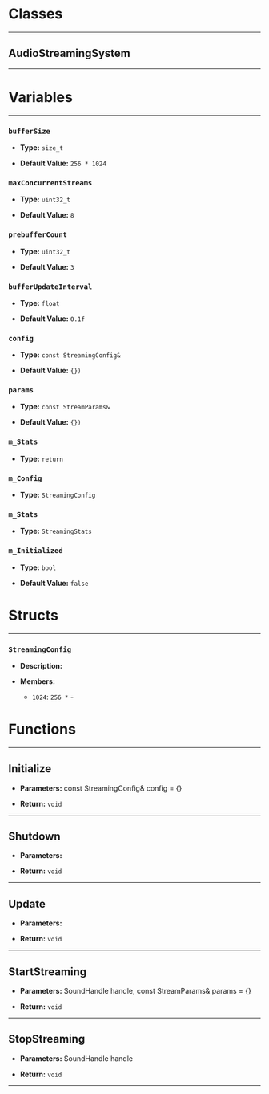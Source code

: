 # Classes
---

## AudioStreamingSystem
---




# Variables
---

### `bufferSize`

- **Type:** `size_t`

- **Default Value:** `256 * 1024`



### `maxConcurrentStreams`

- **Type:** `uint32_t`

- **Default Value:** `8`



### `prebufferCount`

- **Type:** `uint32_t`

- **Default Value:** `3`



### `bufferUpdateInterval`

- **Type:** `float`

- **Default Value:** `0.1f`



### `config`

- **Type:** `const StreamingConfig&`

- **Default Value:** `{})`



### `params`

- **Type:** `const StreamParams&`

- **Default Value:** `{})`



### `m_Stats`

- **Type:** `return`



### `m_Config`

- **Type:** `StreamingConfig`



### `m_Stats`

- **Type:** `StreamingStats`



### `m_Initialized`

- **Type:** `bool`

- **Default Value:** `false`




# Structs
---

### `StreamingConfig`

- **Description:** 

- **Members:**

  - `1024`: `256 *` - 




# Functions
---

## Initialize



- **Parameters:** const StreamingConfig& config = {}

- **Return:** `void`

---

## Shutdown



- **Parameters:** 

- **Return:** `void`

---

## Update



- **Parameters:** 

- **Return:** `void`

---

## StartStreaming



- **Parameters:** SoundHandle handle, const StreamParams& params = {}

- **Return:** `void`

---

## StopStreaming



- **Parameters:** SoundHandle handle

- **Return:** `void`

---
